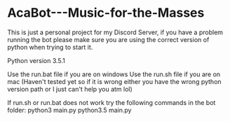 # AcaBot---Music-for-the-Masses
This is just a personal project for my Discord Server, if you have a problem running the bot please make sure you are using the correct version of python when trying to start it.

Python version 3.5.1

Use the run.bat file if you are on windows
Use the run.sh file if you are on mac (Haven't tested yet so if it is wrong either you have the wrong python version path or I just can't help you atm lol)

If run.sh or run.bat does not work try the following commands in the bot folder:
	python3 main.py
	python3.5 main.py